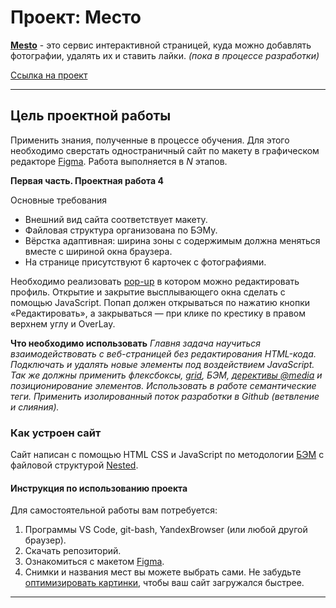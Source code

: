 # **Проект: Место**

[**Mesto**](https://dimpaz.github.io/mesto/index.html) - это сервис интерактивной страницей, куда можно добавлять фотографии, удалять их и ставить лайки. _(пока в процессе разработки)_

[Ссылка на проект](https://dimpaz.github.io/mesto/index.html)

---

## Цель проектной работы

Применить знания, полученные в процессе обучения. Для этого необходимо сверстать одностраничный сайт по макету в графическом редакторе [Figma](https://www.figma.com/file/2cn9N9jSkmxD84oJik7xL7/JavaScript.-Sprint-4?node-id=0%3A1). Работа выполняется в _N_ этапов.

**Первая часть. Проектная работа 4**

Основные требования

- Внешний вид сайта соответствует макету.
- Файловая структура организована по БЭМу.
- Вёрстка адаптивная: ширина зоны с содержимым должна меняться вместе с шириной окна браузера.
- На странице присутствуют 6 карточек с фотографиями.

Необходимо реализовать [pop-up](https://ru.wikipedia.org/wiki/Всплывающее_окно) в котором можно редактировать профиль. Открытие и закрытие высплывающего окна сделать с помощью JavaScript. Попап должен открываться по нажатию кнопки «Редактировать», а закрываться — при клике по крестику в правом верхнем углу и OverLay.

**Что необходимо использовать**
_Главня задача научиться взаимодействовать с веб-страницей без редактирования HTML-кода. Подключать и удалять новые элементы под воздействием JavaScript. Так же должны применить флексбоксы, [grid](https://doka.guide/css/grid-guide/), БЭМ, [дерективы @media](https://doka.guide/css/media/) и позиционирование элементов. Использовать в работе семантические теги. Применить изолированный поток разработки в Github (ветвление и слияния)._

### Как устроен сайт

Сайт написан с помощью HTML CSS и JavaScript по методологии [БЭМ](https://ru.bem.info/ "Блок Элемент Модификатор") с файловой структурой [Nested](https://ru.bem.info/methodology/filestructure/#nested "Классическая схема организации файловой структуры БЭМ").

#### Инструкция по использованию проекта

Для самостоятельной работы вам потребуется:

1. Программы VS Code, git-bash, YandexBrowser (или любой другой браузер).
2. Скачать репозиторий.
3. Ознакомиться с макетом [Figma](https://www.figma.com/file/2cn9N9jSkmxD84oJik7xL7/JavaScript.-Sprint-4?node-id=0%3A1).
4. Снимки и названия мест вы можете выбрать сами. Не забудьте [оптимизировать картинки](https://tinypng.com/), чтобы ваш сайт загружался быстрее.

---
